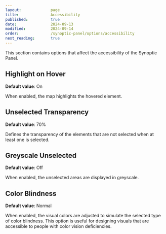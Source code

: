 ```yaml
---
layout:             page
title:              Accessibility
published:          true
date:               2024-09-13
modified:           2024-09-14
order:              /synoptic-panel/options/accessibility
next_reading:       true
---
```


This section contains options that affect the accessibility of the Synoptic Panel.

## Highlight on Hover

**Default value**: On

When enabled, the map highlights the hovered element.

## Unselected Transparency

**Default value**: 70%

Defines the transparency of the elements that are not selected when at least one is selected.

## Greyscale Unselected

**Default value**: Off

When enabled, the unselected areas are displayed in greyscale.

## Color Blindness

**Default value**: Normal

When enabled, the visual colors are adjusted to simulate the selected type of color blindness. This option is useful for designing visuals that are accessible to people with color vision deficiencies.
